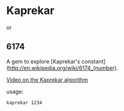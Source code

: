 # Kaprekar
or 
## 6174

A gem to explore [Kaprekar's constant](http://en.wikipedia.org/wiki/6174_(number).

[Video on the Kaprekar algorithm](http://youtu.be/d8TRcZklX_Q)

usage:
```bash
kaprekar 1234
```
